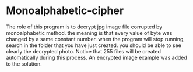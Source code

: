 # Monoalphabetic-cipher
The role of this program is to decrypt jpg image file corrupted by monoalphabetic method.
the meaning is that every value of byte was changed by a same constant number.
when the program will stop running, search in the folder that you have just created. 
you should be able to see clearly the decrypted photo.
Notice that 255 files will be created automatically during this process.
An encrypted image example was added to the solution.

